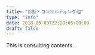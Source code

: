 ```yaml
---
title: "診断・コンサルティング他"
type: "info"
date: 2018-05-03T22:20:05+09:00
draft: false
---
```


This is consulting contents